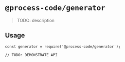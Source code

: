 # `@process-code/generator`

> TODO: description

## Usage

```
const generator = require('@process-code/generator');

// TODO: DEMONSTRATE API
```
